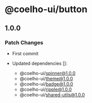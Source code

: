 # @coelho-ui/button

## 1.0.0

### Patch Changes

- First commit

- Updated dependencies []:
  - @coelho-ui/spinner@1.0.0
  - @coelho-ui/theme@1.0.0
  - @coelho-ui/badge@1.0.0
  - @coelho-ui/ripple@1.0.0
  - @coelho-ui/shared-utils@1.0.0
